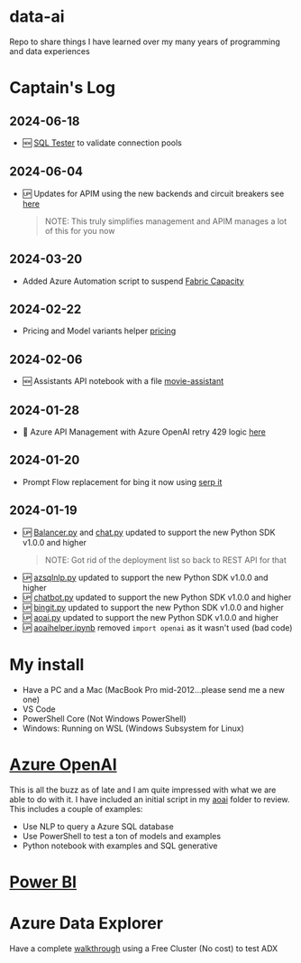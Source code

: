 # data-ai
Repo to share things I have learned over my many years of programming and data experiences

# Captain's Log
## 2024-06-18
- 🆕 [SQL Tester](sql/README.md#sql-tester) to validate connection pools 

## 2024-06-04
- 🆙 Updates for APIM using the new backends and circuit breakers see [here](aoai/apim.md)
    > NOTE: This truly simplifies management and APIM manages a lot of this for you now

## 2024-03-20
- Added Azure Automation script to suspend [Fabric Capacity](fabric/README.md)

## 2024-02-22
- Pricing and Model variants helper [pricing](aoai/pricing.ipynb)

## 2024-02-06
- 🆕 Assistants API notebook with a file [movie-assistant](aoai/movie-assistant.ipynb)

## 2024-01-28
- 🥵 Azure API Management with Azure OpenAI retry 429 logic [here](aoai/apim.md)

## 2024-01-20
- Prompt Flow replacement for bing it now using [serp it](pflow/README.md)

## 2024-01-19
- 🆙 [Balancer.py](aoai/balancer.py) and [chat.py](aoai/chat.py) updated to support the new Python SDK v1.0.0 and higher
    > NOTE: Got rid of the deployment list so back to REST API for that
- 🆙 [azsqlnlp.py](aoai/azsqlnlp.py) updated to support the new Python SDK v1.0.0 and higher
- 🆙 [chatbot.py](aoai/chatbot.py) updated to support the new Python SDK v1.0.0 and higher
- 🆙 [bingit.py](aoai/bingit.py) updated to support the new Python SDK v1.0.0 and higher
- 🆙 [aoai.py](aoai/aoai.py) updated to support the new Python SDK v1.0.0 and higher
- 🆙 [aoaihelper.ipynb](aoai/aoaihelper.ipynb) removed `import openai` as it wasn't used (bad code)

# My install
- Have a PC and a Mac (MacBook Pro mid-2012...please send me a new one)
- VS Code
- PowerShell Core (Not Windows PowerShell)
- Windows: Running on WSL (Windows Subsystem for Linux)

# [Azure OpenAI](aoai/README.md)
This is all the buzz as of late and I am quite impressed with what we are able to do with it. I have included an initial script in my [aoai](aoai) folder to review. This includes a couple of examples:
- Use NLP to query a Azure SQL database
- Use PowerShell to test a ton of models and examples
- Python notebook with examples and SQL generative

# [Power BI](powerbi/README.md)

# Azure Data Explorer
Have a complete [walkthrough](data-explorer/free-cluster-demo.md) using a Free Cluster (No cost) to test ADX
